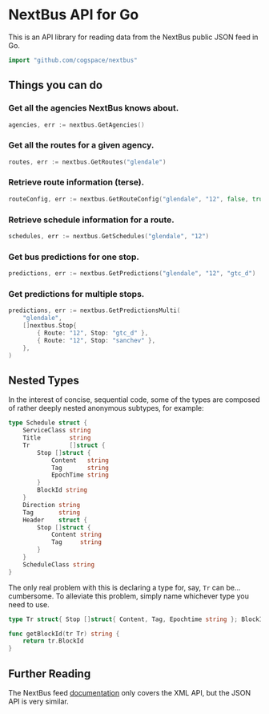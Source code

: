 NextBus API for Go
==================

This is an API library for reading data from the NextBus public JSON feed in Go.

```go
import "github.com/cogspace/nextbus"
```

Things you can do
-----------------

### Get all the agencies NextBus knows about.


```go
agencies, err := nextbus.GetAgencies()
```

### Get all the routes for a given agency.

```go
routes, err := nextbus.GetRoutes("glendale")
```

### Retrieve route information (terse).

```go
routeConfig, err := nextbus.GetRouteConfig("glendale", "12", false, true)
```

### Retrieve schedule information for a route.

```go
schedules, err := nextbus.GetSchedules("glendale", "12")
```

### Get bus predictions for one stop.

```go
predictions, err := nextbus.GetPredictions("glendale", "12", "gtc_d")
```

### Get predictions for multiple stops.

```go
predictions, err := nextbus.GetPredictionsMulti(
    "glendale",
    []nextbus.Stop{
        { Route: "12", Stop: "gtc_d" },
        { Route: "12", Stop: "sanchev" },
    },
)
```

Nested Types
------------
In the interest of concise, sequential code, some of the types are composed
of rather deeply nested anonymous subtypes, for example:

```go
type Schedule struct {
	ServiceClass string
	Title        string
	Tr           []struct {
		Stop []struct {
			Content   string
			Tag       string
			EpochTime string
		}
		BlockId string
	}
	Direction string
	Tag       string
	Header    struct {
		Stop []struct {
			Content string
			Tag     string
		}
	}
	ScheduleClass string
}
```

The only real problem with this is declaring a type for, say, `Tr` can be...
cumbersome. To alleviate this problem, simply name whichever type you need to
use.

```go
type Tr struct{ Stop []struct{ Content, Tag, Epochtime string }; BlockId string }

func getBlockId(tr Tr) string {
    return tr.BlockId
}
```


Further Reading
---------------
The NextBus feed [documentation][1] only covers the XML API, but the JSON API is very similar.

[1]: http://www.nextbus.com/xmlFeedDocs/NextBusXMLFeed.pdf
